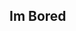 ## Im Bored

<!--
**Rendezvous999/Rendezvous999** is a ✨ _special_ ✨ repository because its `README.md` (this file) appears on your GitHub profile.

Here are some ideas to get you started:

- 🔭 I’m currently working on Python
- 🌱 I’m currently learning C programming
- 👯 I’m looking to collaborate on ...
- 🤔 I’m looking for help with Algebra and Calculus :sobs:
- 💬 Ask me about 
- 📫 How to reach me: 
- 😄 Pronouns: He/him
- ⚡ Fun fact: mr.sunfish
-->
